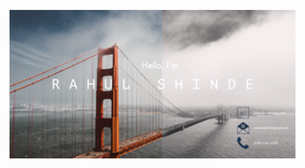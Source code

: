 <!-- ### Hi 👋 I am Rahul! -->
<!-- I am a Devops Engineer who is passionate about automating infrastructure. Few tech that I enjoy working in, are Python, Terraform, Ansible, Puppet, docker, and AWS. -->
[![Header](https://raw.githubusercontent.com/rahulvshinde/rahulvshinde/master/banner.png "Header")](https://rshinde.com/)

<!--
**rahulvshinde/rahulvshinde** is a ✨ _special_ ✨ repository because its `README.md` (this file) appears on your GitHub profile.

Here are some ideas to get you started:

- 🔭 I’m currently working on ...
- 🌱 I’m currently learning ...
- 👯 I’m looking to collaborate on ...
- 🤔 I’m looking for help with ...
- 💬 Ask me about ...
- 📫 How to reach me: ...
- 😄 Pronouns: ...
- ⚡ Fun fact: ...
-->
